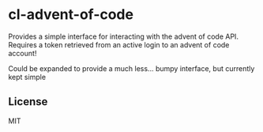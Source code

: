 # cl-advent-of-code

Provides a simple interface for interacting with the advent of code
API. Requires a token retrieved from an active login to an advent of
code account!

Could be expanded to provide a much less... bumpy interface, but
currently kept simple

## License

MIT

